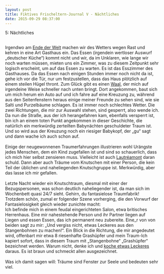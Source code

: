 ```yaml
---
layout: post
title: Fiktives Frischeltern-Journal V - Nächtliches
date: 2015-09-29 08:37:00
---
```


5: Nächtliches<br><br>

Irgendwo am [Ende der Welt](http://grillmoebel.github.io/2015/03/14/fourtieth-post/) machen wir des Wetters wegen Rast und kehren in eine Art Gasthaus ein. Das Essen (irgendein wertloser Auswurf „deutscher Küche“) kommt nicht und wir, da im Unklaren, wie lange wir noch warten müssen, mieten uns ein Zimmer, was zu diesem Zeitpunkt sehr logisch erscheint, um auf das Essen zu warten. Es ist das Esszimmer des Gasthauses. Da das Essen nach einigen Stunden immer noch nicht da ist, gehe ich vor die Tür, nur um festzustellen, dass das Haus plötzlich auf einem steilen Hügel thront. Zum Glück gibt es einen [Waal](https://de.wikipedia.org/wiki/Waal_%28Bew%C3%A4sserung%29), der mich auf irgendeine Weise schneller nach unten bringt. Dort angekommen, baut sich um mich herum ein Auto auf und ich fahre auf eine Kreuzung zu, während aus den Seitenfenstern heraus einige meiner Freunde zu sehen sind, wie sie Salti und Purzelbäume schlagen. Es ist immer noch schlechtes Wetter. Die zwei Richtungen, die mir zur Auswahl stehen, sind gesperrt, also wende ich. Da nun die Straße, aus der ich herangefahren kam, ebenfalls versperrt ist, bin ich an einem toten Punkt angekommen in dieser Geschichte, die natürlich ein merkwürdig zerteilten Babynächten geschuldeter Traum ist. Und so wird aus der Kreuzung noch ein riesiger Babykopf, der „gu“ sagt und dann wache ich auch schon auf.<br><br>
Einige der neugewonnenen Traumerfahrungen illustrieren wohl Urängste jedes Menschen, dem ein Kind zugefallen ist und sind so schauerlich, dass ich mich hier selbst zensieren muss. Vielleicht ist auch [Lautréamont](https://de.wikipedia.org/wiki/Comte_de_Lautr%C3%A9amont) daran schuld.
Dann aber auch Träume vom Knutschen mit einer Person, die kein Teil der üblichen und naheliegenden Knutschgruppe ist. Merkwürdig, aber das lasse ich mir gefallen.<br><br>
Letzte Nacht wieder ein Knutschtraum, diesmal mit einer der Bezugspersonen, was schon deutlich naheliegender ist, da man sich im Wochenbett quasi 24/7 sieht. Gehirn, du fantasielose Traumfabrik! Trotzdem schön, zumal er folgender Szene vorherging, die den Vorwurf der Fantasielosigkeit gleich wieder zunichte macht:<br>
 Ich befinde mich in einem feudal eingerichteten Salon, etwa britisches Herrenhaus. Eine mir nahestehende Person und ihr Partner liegen auf Liegen und essen Essen, das ich permanent neu zubereite. Eine\_r von von beiden sagt zu mir: „Und vergiss nicht, etwas Leckeres aus den Stangenbohnen zu machen!“. Ein Blick in die Richtung, die mir angedeutet wird, offenbart mir etwa 8 riesenhafte Grashüpfer und mein Traum-Ich kapiert sofort, dass in diesem Traum mit „Stangenbohne“ „Grashüpfer“ bezeichnet werden. Warum nicht, denke ich und [koche etwas Leckeres](https://www.youtube.com/watch?v=dvf3CwhIu7E) daraus. Es ist braun und schmeckt allen ausgezeichnet.<br><br>
Was ich damit sagen will: Träume sind Fenster zur Seele und bedeuten sehr viel.
